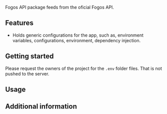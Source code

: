 
Fogos API package feeds from the oficial Fogos API.

## Features

- Holds generic configurations for the app, such as, environment variables, configurations, environment, dependency injection.

## Getting started

Please request the owners of the project for the `.env` folder files. That is not pushed to the server.

## Usage


## Additional information
